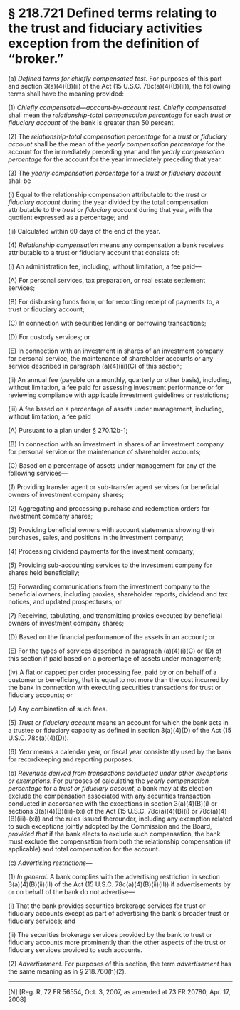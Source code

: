 # § 218.721   Defined terms relating to the trust and fiduciary activities exception from the definition of “broker.”

(a) *Defined terms for chiefly compensated test.* For purposes of this part and section 3(a)(4)(B)(ii) of the Act (15 U.S.C. 78c(a)(4)(B)(ii)), the following terms shall have the meaning provided:


(1) *Chiefly compensated—account-by-account test. Chiefly compensated* shall mean the *relationship-total compensation percentage* for each *trust or fiduciary account* of the bank is greater than 50 percent.


(2) The *relationship-total compensation percentage* for a *trust or fiduciary account* shall be the mean of the *yearly compensation percentage* for the account for the immediately preceding year and the *yearly compensation percentage* for the account for the year immediately preceding that year.


(3) The *yearly compensation percentage* for a *trust or fiduciary account* shall be


(i) Equal to the relationship compensation attributable to the *trust or fiduciary account* during the year divided by the total compensation attributable to the *trust or fiduciary account* during that year, with the quotient expressed as a percentage; and


(ii) Calculated within 60 days of the end of the year.


(4) *Relationship compensation* means any compensation a bank receives attributable to a trust or fiduciary account that consists of:


(i) An administration fee, including, without limitation, a fee paid—


(A) For personal services, tax preparation, or real estate settlement services;


(B) For disbursing funds from, or for recording receipt of payments to, a trust or fiduciary account;


(C) In connection with securities lending or borrowing transactions;


(D) For custody services; or


(E) In connection with an investment in shares of an investment company for personal service, the maintenance of shareholder accounts or any service described in paragraph (a)(4)(iii)(C) of this section;


(ii) An annual fee (payable on a monthly, quarterly or other basis), including, without limitation, a fee paid for assessing investment performance or for reviewing compliance with applicable investment guidelines or restrictions;


(iii) A fee based on a percentage of assets under management, including, without limitation, a fee paid


(A) Pursuant to a plan under § 270.12b-1;


(B) In connection with an investment in shares of an investment company for personal service or the maintenance of shareholder accounts;


(C) Based on a percentage of assets under management for any of the following services—


(*1*) Providing transfer agent or sub-transfer agent services for beneficial owners of investment company shares;


(*2*) Aggregating and processing purchase and redemption orders for investment company shares;


(*3*) Providing beneficial owners with account statements showing their purchases, sales, and positions in the investment company;


(*4*) Processing dividend payments for the investment company;


(*5*) Providing sub-accounting services to the investment company for shares held beneficially;


(*6*) Forwarding communications from the investment company to the beneficial owners, including proxies, shareholder reports, dividend and tax notices, and updated prospectuses; or


(*7*) Receiving, tabulating, and transmitting proxies executed by beneficial owners of investment company shares;


(D) Based on the financial performance of the assets in an account; or


(E) For the types of services described in paragraph (a)(4)(i)(C) or (D) of this section if paid based on a percentage of assets under management;


(iv) A flat or capped per order processing fee, paid by or on behalf of a customer or beneficiary, that is equal to not more than the cost incurred by the bank in connection with executing securities transactions for trust or fiduciary accounts; or


(v) Any combination of such fees.


(5) *Trust or fiduciary account* means an account for which the bank acts in a trustee or fiduciary capacity as defined in section 3(a)(4)(D) of the Act (15 U.S.C. 78c(a)(4)(D)).


(6) *Year* means a calendar year, or fiscal year consistently used by the bank for recordkeeping and reporting purposes.


(b) *Revenues derived from transactions conducted under other exceptions or exemptions.* For purposes of calculating the *yearly compensation percentage* for a *trust or fiduciary account*, a bank may at its election exclude the compensation associated with any securities transaction conducted in accordance with the exceptions in section 3(a)(4)(B)(i) or sections 3(a)(4)(B)(iii)-(xi) of the Act (15 U.S.C. 78c(a)(4)(B)(i) or 78c(a)(4)(B)(iii)-(xi)) and the rules issued thereunder, including any exemption related to such exceptions jointly adopted by the Commission and the Board, *provided that* if the bank elects to exclude such compensation, the bank must exclude the compensation from both the relationship compensation (if applicable) and total compensation for the account.


(c) *Advertising restrictions*—


(1) *In general.* A bank complies with the advertising restriction in section 3(a)(4)(B)(ii)(II) of the Act (15 U.S.C. 78c(a)(4)(B)(ii)(II)) if advertisements by or on behalf of the bank do not advertise—


(i) That the bank provides securities brokerage services for trust or fiduciary accounts except as part of advertising the bank's broader trust or fiduciary services; and


(ii) The securities brokerage services provided by the bank to trust or fiduciary accounts more prominently than the other aspects of the trust or fiduciary services provided to such accounts.


(2) *Advertisement.* For purposes of this section, the term *advertisement* has the same meaning as in § 218.760(h)(2).



---

[N] [Reg. R, 72 FR 56554, Oct. 3, 2007, as amended at 73 FR 20780, Apr. 17, 2008]




